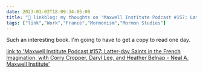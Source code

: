 ```yaml
---
date: 2023-01-02T18:09:34-05:00
title: "🔗 linkblog: my thoughts on 'Maxwell Institute Podcast #157: Latter-day Saints in the French Imagination, with Corry Cropper, Daryl Lee, and Heather Belnap - Neal A. Maxwell Institute'"
tags: ["link","Work","France","Mormonism","Mormon Studies"]
---
```

Such an interesting book. I'm going to have to get a copy to read one day.  
 

[link to 'Maxwell Institute Podcast #157: Latter-day Saints in the French Imagination, with Corry Cropper, Daryl Lee, and Heather Belnap - Neal A. Maxwell Institute'](https://mi.byu.edu/maxwell-institute-podcast-157-latter-day-saints-in-the-french-imagination-with-corry-cropper-daryl-lee-and-heather-belnap/)
